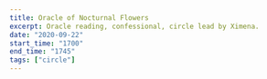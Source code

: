 ```yaml
---
title: Oracle of Nocturnal Flowers
excerpt: Oracle reading, confessional, circle lead by Ximena.
date: "2020-09-22"
start_time: "1700"
end_time: "1745"
tags: ["circle"]
---
```

